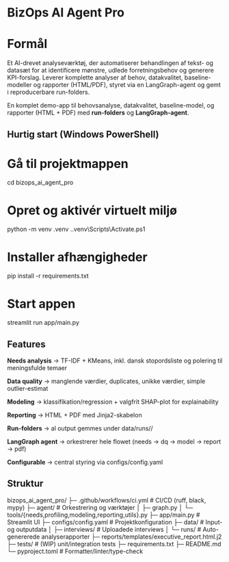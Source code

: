# BizOps AI Agent Pro

# Formål
Et AI-drevet analyseværktøj, der automatiserer behandlingen af tekst- og datasæt for at identificere mønstre, udlede forretningsbehov og generere KPI-forslag. Leverer komplette analyser af behov, datakvalitet, baseline-modeller og rapporter (HTML/PDF), styret via en LangGraph-agent og gemt i reproducerbare run-folders.

En komplet demo-app til behovsanalyse, datakvalitet, baseline-model, og rapporter (HTML + PDF) med **run-folders** og **LangGraph-agent**.


## Hurtig start (Windows PowerShell)

# Gå til projektmappen
cd bizops_ai_agent_pro

# Opret og aktivér virtuelt miljø
python -m venv .venv
.\.venv\Scripts\Activate.ps1

# Installer afhængigheder
pip install -r requirements.txt

# Start appen
streamlit run app/main.py


## Features

**Needs analysis** → TF-IDF + KMeans, inkl. dansk stopordsliste og polering til meningsfulde temaer

**Data quality** → manglende værdier, duplicates, unikke værdier, simple outlier-estimat

**Modeling** → klassifikation/regression + valgfrit SHAP-plot for explainability

**Reporting** → HTML + PDF med Jinja2-skabelon

**Run-folders** → al output gemmes under data/runs/<timestamp>/

**LangGraph agent** → orkestrerer hele flowet (needs → dq → model → report → pdf)

**Configurable** → central styring via configs/config.yaml


## Struktur

bizops_ai_agent_pro/
├─ .github/workflows/ci.yml         # CI/CD (ruff, black, mypy)
├─ agent/                           # Orkestrering og værktøjer
│   ├─ graph.py
│   └─ tools/{needs,profiling,modeling,reporting,utils}.py
├─ app/main.py                      # Streamlit UI
├─ configs/config.yaml              # Projektkonfiguration
├─ data/                            # Input- og outputdata
│   ├─ interviews/                  # Uploadede interviews
│   └─ runs/                        # Auto-genererede analyserapporter
├─ reports/templates/executive_report.html.j2
├─ tests/                           # (WIP) unit/integration tests
├─ requirements.txt
├─ README.md
└─ pyproject.toml                   # Formatter/linter/type-check
